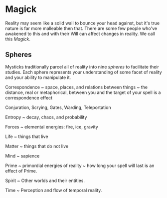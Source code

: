  # Magick

  Reality may seem like a solid wall to bounce your head against, but it's true nature is far more malleable then that. There are some few people who've awakened to this and with their Will can affect changes in reality. We call this *Magick*. 

  ## Spheres

  Mysticks traditionally parcel all of reality into nine *spheres* to facilitate their studies. Each sphere represents your understanding of some facet of reality and your ability to manipulate it.  

  Correspondence
  ~ space, places, and relations between things
  ~ the distance, real or metaphorical, between you and the target of your spell is a correspondence effect

  Conjuration, Scrying,  Gates, Warding, Teleportation


  Entropy
  ~ decay, chaos, and probability

  Forces
  ~ elemental energies: fire, ice, gravity
  
  Life
  ~ things that live

  Matter
  ~ things that do not live

  Mind
  ~ sapience 

  Prime
  ~ primordial energies of reality
  ~ how long your spell will last is an effect of Prime.

  Spirit
  ~ Other worlds and their entities. 

  Time
  ~ Perception and flow of temporal reality.

